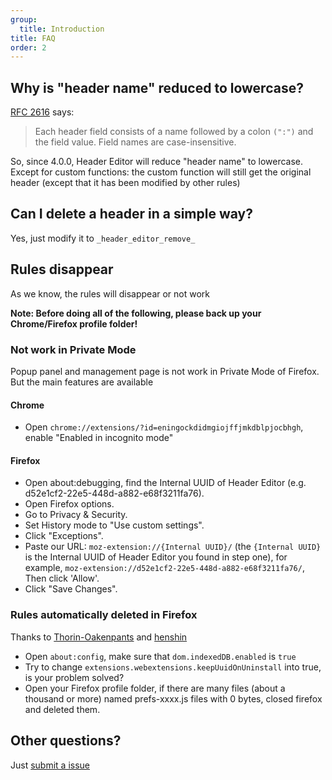 ```yaml
---
group:
  title: Introduction
title: FAQ
order: 2
---
```


## Why is "header name" reduced to lowercase?

[RFC 2616](https://tools.ietf.org/html/rfc2616.html#section-4.2) says:

> Each header field consists of a name followed by a colon `(":")` and the field value. Field names are case-insensitive.

So, since 4.0.0, Header Editor will reduce "header name" to lowercase. Except for custom functions: the custom function will still get the original header (except that it has been modified by other rules)

## Can I delete a header in a simple way?

Yes, just modify it to `_header_editor_remove_`

## Rules disappear

As we know, the rules will disappear or not work

**Note: Before doing all of the following, please back up your Chrome/Firefox profile folder!**

### Not work in Private Mode

Popup panel and management page is not work in Private Mode of Firefox. But the main features are available

#### Chrome

* Open `chrome://extensions/?id=eningockdidmgiojffjmkdblpjocbhgh`, enable "Enabled in incognito mode"

#### Firefox

* Open about:debugging, find the Internal UUID of Header Editor (e.g. d52e1cf2-22e5-448d-a882-e68f3211fa76).
* Open Firefox options.
* Go to Privacy & Security.
* Set History mode to "Use custom settings".
* Click "Exceptions".
* Paste our URL: `moz-extension://{Internal UUID}/` (the `{Internal UUID}` is the Internal UUID of Header Editor you found in step one), for example, `moz-extension://d52e1cf2-22e5-448d-a882-e68f3211fa76/`, Then click 'Allow'.
* Click "Save Changes".

### Rules automatically deleted in Firefox

Thanks to [Thorin-Oakenpants](https://github.com/Thorin-Oakenpants) and [henshin](https://github.com/henshin)

* Open `about:config`, make sure that `dom.indexedDB.enabled` is `true`
* Try to change `extensions.webextensions.keepUuidOnUninstall` into true, is your problem solved?
* Open your Firefox profile folder, if there are many files (about a thousand or more) named prefs-xxxx.js files with 0 bytes, closed firefox and deleted them.

## Other questions?

Just [submit a issue](https://github.com/FirefoxBar/HeaderEditor/issues/new/choose)
